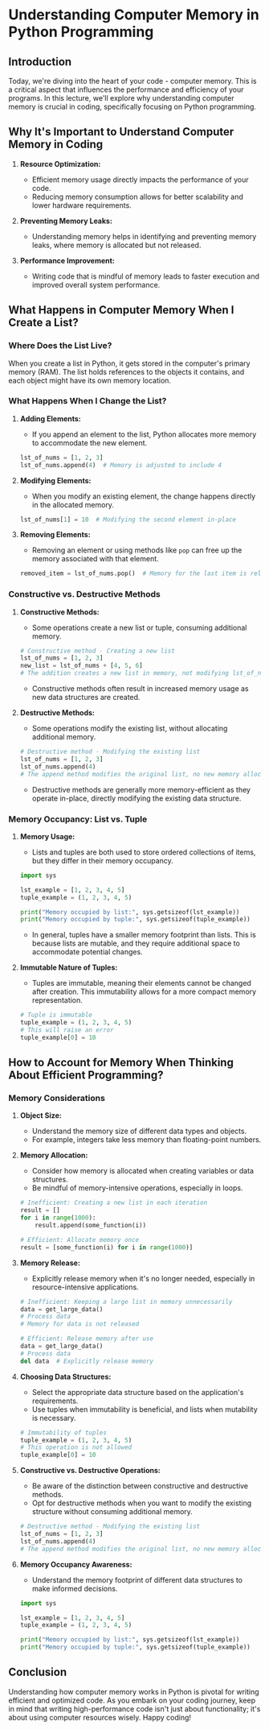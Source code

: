 # Understanding Computer Memory in Python Programming

## Introduction

Today, we're diving into the heart of your code - computer memory. This is a critical aspect that influences the performance and efficiency of your programs. In this lecture, we'll explore why understanding computer memory is crucial in coding, specifically focusing on Python programming.

## Why It's Important to Understand Computer Memory in Coding

1. **Resource Optimization:**
   - Efficient memory usage directly impacts the performance of your code.
   - Reducing memory consumption allows for better scalability and lower hardware requirements.

2. **Preventing Memory Leaks:**
   - Understanding memory helps in identifying and preventing memory leaks, where memory is allocated but not released.

3. **Performance Improvement:**
   - Writing code that is mindful of memory leads to faster execution and improved overall system performance.

## What Happens in Computer Memory When I Create a List?

### Where Does the List Live?

When you create a list in Python, it gets stored in the computer's primary memory (RAM). The list holds references to the objects it contains, and each object might have its own memory location.

### What Happens When I Change the List?

1. **Adding Elements:**
   - If you append an element to the list, Python allocates more memory to accommodate the new element.

   ```python
   lst_of_nums = [1, 2, 3]
   lst_of_nums.append(4)  # Memory is adjusted to include 4
   ```

2. **Modifying Elements:**
   - When you modify an existing element, the change happens directly in the allocated memory.

   ```python
   lst_of_nums[1] = 10  # Modifying the second element in-place
   ```

3. **Removing Elements:**
   - Removing an element or using methods like `pop` can free up the memory associated with that element.

   ```python
   removed_item = lst_of_nums.pop()  # Memory for the last item is released
   ```

### Constructive vs. Destructive Methods

1. **Constructive Methods:**
   - Some operations create a new list or tuple, consuming additional memory.

   ```python
   # Constructive method - Creating a new list
   lst_of_nums = [1, 2, 3]
   new_list = lst_of_nums + [4, 5, 6]
   # The addition creates a new list in memory, not modifying lst_of_nums
   ```

   - Constructive methods often result in increased memory usage as new data structures are created.

2. **Destructive Methods:**
   - Some operations modify the existing list, without allocating additional memory.

   ```python
   # Destructive method - Modifying the existing list
   lst_of_nums = [1, 2, 3]
   lst_of_nums.append(4)
   # The append method modifies the original list, no new memory allocation
   ```

   - Destructive methods are generally more memory-efficient as they operate in-place, directly modifying the existing data structure.

### Memory Occupancy: List vs. Tuple

1. **Memory Usage:**
   - Lists and tuples are both used to store ordered collections of items, but they differ in their memory occupancy.

   ```python
   import sys

   lst_example = [1, 2, 3, 4, 5]
   tuple_example = (1, 2, 3, 4, 5)

   print("Memory occupied by list:", sys.getsizeof(lst_example))
   print("Memory occupied by tuple:", sys.getsizeof(tuple_example))
   ```

   - In general, tuples have a smaller memory footprint than lists. This is because lists are mutable, and they require additional space to accommodate potential changes.

2. **Immutable Nature of Tuples:**
   - Tuples are immutable, meaning their elements cannot be changed after creation. This immutability allows for a more compact memory representation.

   ```python
   # Tuple is immutable
   tuple_example = (1, 2, 3, 4, 5)
   # This will raise an error
   tuple_example[0] = 10
   ```

## How to Account for Memory When Thinking About Efficient Programming?

### Memory Considerations

1. **Object Size:**
   - Understand the memory size of different data types and objects.
   - For example, integers take less memory than floating-point numbers.

2. **Memory Allocation:**
   - Consider how memory is allocated when creating variables or data structures.
   - Be mindful of memory-intensive operations, especially in loops.

   ```python
   # Inefficient: Creating a new list in each iteration
   result = []
   for i in range(1000):
       result.append(some_function(i))

   # Efficient: Allocate memory once
   result = [some_function(i) for i in range(1000)]
   ```

3. **Memory Release:**
   - Explicitly release memory when it's no longer needed, especially in resource-intensive applications.

   ```python
   # Inefficient: Keeping a large list in memory unnecessarily
   data = get_large_data()
   # Process data
   # Memory for data is not released

   # Efficient: Release memory after use
   data = get_large_data()
   # Process data
   del data  # Explicitly release memory
   ```

4. **Choosing Data Structures:**
   - Select the appropriate data structure based on the application's requirements.
   - Use tuples when immutability is beneficial, and lists when mutability is necessary.

   ```python
   # Immutability of tuples
   tuple_example = (1, 2, 3, 4, 5)
   # This operation is not allowed
   tuple_example[0] = 10
   ```

5. **Constructive vs. Destructive Operations:**
   - Be aware of the distinction between constructive and destructive methods.
   - Opt for destructive methods when you want to modify the existing structure without consuming additional memory.

   ```python
   # Destructive method - Modifying the existing list
   lst_of_nums = [1, 2, 3]
   lst_of_nums.append(4)
   # The append method modifies the original list, no new memory allocation
   ```

6. **Memory Occupancy Awareness:**
   - Understand the memory footprint of different data structures to make informed decisions.

   ```python
   import sys

   lst_example = [1, 2, 3, 4, 5]
   tuple_example = (1, 2, 3, 4, 5)

   print("Memory occupied by list:", sys.getsizeof(lst_example))
   print("Memory occupied by tuple:", sys.getsizeof(tuple_example))
   ```

## Conclusion

Understanding how computer memory works in Python is pivotal for writing efficient and optimized code. As you embark on your coding journey, keep in mind that writing high-performance code isn't just about functionality; it's about using computer resources wisely. Happy coding!
